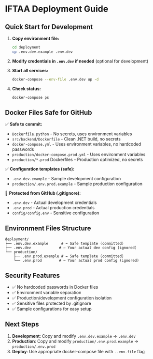 # IFTAA Deployment Guide

## Quick Start for Development

1. **Copy environment file:**
   ```bash
   cd deployment
   cp .env.dev.example .env.dev
   ```

2. **Modify credentials in `.env.dev` if needed** (optional for development)

3. **Start all services:**
   ```bash
   docker-compose --env-file .env.dev up -d
   ```

4. **Check status:**
   ```bash
   docker-compose ps
   ```

## Docker Files Safe for GitHub

✅ **Safe to commit:**
- `Dockerfile.python` - No secrets, uses environment variables
- `src/backend/Dockerfile` - Clean .NET build, no secrets
- `docker-compose.yml` - Uses environment variables, no hardcoded passwords
- `production/docker-compose.prod.yml` - Uses environment variables
- `production/*.prod` Dockerfiles - Production optimized, no secrets

✅ **Configuration templates (safe):**
- `.env.dev.example` - Sample development configuration
- `production/.env.prod.example` - Sample production configuration

🚨 **Protected from GitHub (.gitignore):**
- `.env.dev` - Actual development credentials
- `.env.prod` - Actual production credentials
- `config/config.env` - Sensitive configuration

## Environment Files Structure

```
deployment/
├── .env.dev.example      # ← Safe template (committed)
├── .env.dev             # ← Your actual dev config (ignored)
└── production/
    ├── .env.prod.example # ← Safe template (committed)
    └── .env.prod        # ← Your actual prod config (ignored)
```

## Security Features

- ✅ No hardcoded passwords in Docker files
- ✅ Environment variable separation
- ✅ Production/development configuration isolation
- ✅ Sensitive files protected by .gitignore
- ✅ Sample configurations for easy setup

## Next Steps

1. **Development**: Copy and modify `.env.dev.example` → `.env.dev`
2. **Production**: Copy and modify `production/.env.prod.example` → `production/.env.prod`
3. **Deploy**: Use appropriate docker-compose file with `--env-file` flag